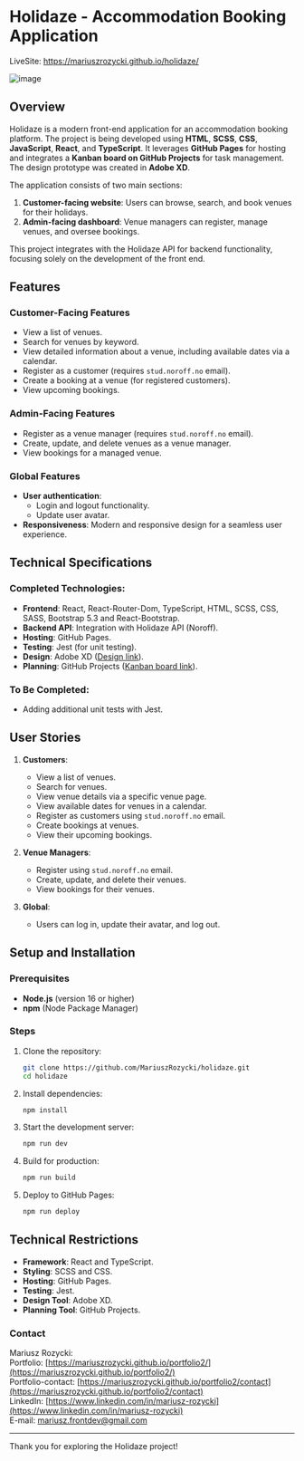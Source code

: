 # Holidaze - Accommodation Booking Application
LiveSite: https://mariuszrozycki.github.io/holidaze/

![image](https://github.com/user-attachments/assets/f4b5b924-ff30-492a-a4a3-d63572f81587)


## Overview

Holidaze is a modern front-end application for an accommodation booking platform. The project is being developed using **HTML**, **SCSS**, **CSS**, **JavaScript**, **React**, and **TypeScript**. It leverages **GitHub Pages** for hosting and integrates a **Kanban board on GitHub Projects** for task management. The design prototype was created in **Adobe XD**.

The application consists of two main sections:

1. **Customer-facing website**: Users can browse, search, and book venues for their holidays.
2. **Admin-facing dashboard**: Venue managers can register, manage venues, and oversee bookings.

This project integrates with the Holidaze API for backend functionality, focusing solely on the development of the front end.

## Features

### Customer-Facing Features

- View a list of venues.
- Search for venues by keyword.
- View detailed information about a venue, including available dates via a calendar.
- Register as a customer (requires `stud.noroff.no` email).
- Create a booking at a venue (for registered customers).
- View upcoming bookings.

### Admin-Facing Features

- Register as a venue manager (requires `stud.noroff.no` email).
- Create, update, and delete venues as a venue manager.
- View bookings for a managed venue.

### Global Features

- **User authentication**:
  - Login and logout functionality.
  - Update user avatar.
- **Responsiveness**: Modern and responsive design for a seamless user experience.

## Technical Specifications

### Completed Technologies:

- **Frontend**: React, React-Router-Dom, TypeScript, HTML, SCSS, CSS, SASS, Bootstrap 5.3 and React-Bootstrap.
- **Backend API**: Integration with Holidaze API (Noroff).
- **Hosting**: GitHub Pages.
- **Testing**: Jest (for unit testing).
- **Design**: Adobe XD ([Design link](https://xd.adobe.com/view/ba18848d-fb2c-4687-aa73-fb2f03a5737e-ef4b/)).
- **Planning**: GitHub Projects ([Kanban board link](https://github.com/users/MariuszRozycki/projects/1)).

### To Be Completed:

- Adding additional unit tests with Jest.

## User Stories

1. **Customers**:

   - View a list of venues.
   - Search for venues.
   - View venue details via a specific venue page.
   - View available dates for venues in a calendar.
   - Register as customers using `stud.noroff.no` email.
   - Create bookings at venues.
   - View their upcoming bookings.

2. **Venue Managers**:

   - Register using `stud.noroff.no` email.
   - Create, update, and delete their venues.
   - View bookings for their venues.

3. **Global**:
   - Users can log in, update their avatar, and log out.

## Setup and Installation

### Prerequisites

- **Node.js** (version 16 or higher)
- **npm** (Node Package Manager)

### Steps

1. Clone the repository:
   ```bash
   git clone https://github.com/MariuszRozycki/holidaze.git
   cd holidaze
   ```
2. Install dependencies:
   ```bash
   npm install
   ```
3. Start the development server:
   ```bash
   npm run dev
   ```
4. Build for production:
   ```bash
   npm run build
   ```
5. Deploy to GitHub Pages:
   ```bash
   npm run deploy
   ```

## Technical Restrictions

- **Framework**: React and TypeScript.
- **Styling**: SCSS and CSS.
- **Hosting**: GitHub Pages.
- **Testing**: Jest.
- **Design Tool**: Adobe XD.
- **Planning Tool**: GitHub Projects.

### Contact
Mariusz Rozycki:  
Portfolio: [https://mariuszrozycki.github.io/portfolio2/](https://mariuszrozycki.github.io/portfolio2/)  
Portfolio-contact: [https://mariuszrozycki.github.io/portfolio2/contact](https://mariuszrozycki.github.io/portfolio2/contact)  
LinkedIn: [https://www.linkedin.com/in/mariusz-rozycki](https://www.linkedin.com/in/mariusz-rozycki)  
E-mail: <mariusz.frontdev@gmail.com>

---

Thank you for exploring the Holidaze project!
